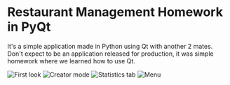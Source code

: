 # Restaurant Management Homework in PyQt

It's a simple application made in Python using Qt with another 2 mates. Don't expect to be an application released for production, it was simple homework where we learned how to use Qt.

![First look](https://i.imgur.com/gCweh9b.png)
![Creator mode](https://i.imgur.com/AcAOsti.png)
![Statistics tab](https://i.imgur.com/F4Kys1y.png)
![Menu](https://i.imgur.com/5hx9UJS.png)
